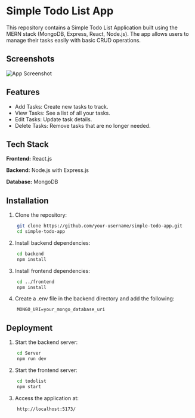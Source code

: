 
# Simple Todo List App

This repository contains a Simple Todo List Application built using the MERN stack (MongoDB, Express, React, Node.js). The app allows users to manage their tasks easily with basic CRUD operations.

## Screenshots

![App Screenshot](https://via.placeholder.com/468x300?text=App+Screenshot+Here)


## Features

- Add Tasks: Create new tasks to track.
- View Tasks: See a list of all your tasks.
- Edit Tasks: Update task details.
- Delete Tasks: Remove tasks that are no longer needed.


## Tech Stack

**Frontend:** React.js

**Backend:** Node.js with Express.js

**Database:** MongoDB
## Installation

1. Clone the repository:

```bash
    git clone https://github.com/your-username/simple-todo-app.git
    cd simple-todo-app
```

2. Install backend dependencies:

```bash
    cd backend
    npm install
```  

3. Install frontend dependencies:

```bash
    cd ../frontend
    npm install
``` 

4. Create a .env file in the backend directory and add the following:

```env
    MONGO_URI=your_mongo_database_uri
``` 
## Deployment

1. Start the backend server:

```bash
    cd Server
    npm run dev
```
2. Start the frontend server:

```bash
    cd todolist
    npm start
```
3. Access the application at:

```arduino
    http://localhost:5173/
```


